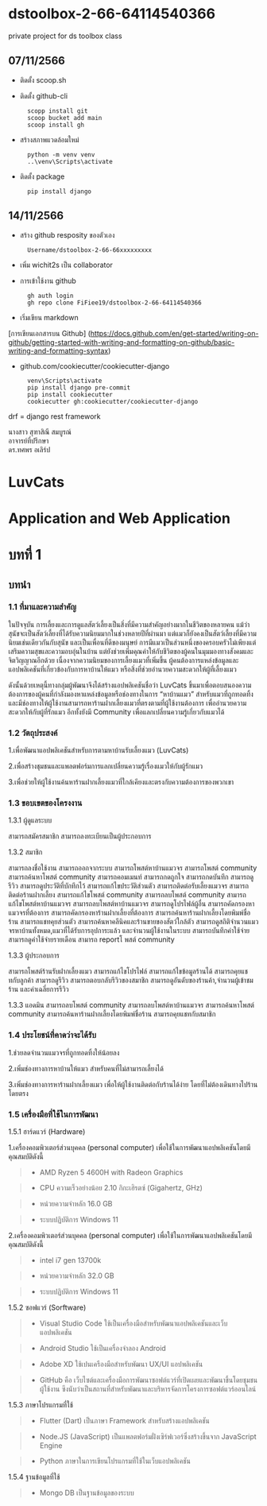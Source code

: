 # dstoolbox-2-66-64114540366
private project for ds toolbox class

## 07/11/2566

- ติดตั้ง scoop.sh

- ติดตั้ง github-cli

        scopp install git   
        scoop bucket add main
        scoop install gh

- สร้างสภาพแวดล้อมใหม่

        python -m venv venv
        ..\venv\Scripts\activate

- ติดตั้ง package

        pip install django

## 14/11/2566
- สร้าง github resposity ของตัวเอง

        Username/dstoolbox-2-66-66xxxxxxxxx

- เพิ่ม wichit2s เป็น collaborator

- การเข้าใช้งาน github

        gh auth login
        gh repo clone FiFiee19/dstoolbox-2-66-64114540366

- เริ่มเขียน markdown

[การเขียนเอกสารบน Github]
(https://docs.github.com/en/get-started/writing-on-github/getting-started-with-writing-and-formatting-on-github/basic-writing-and-formatting-syntax)

- github.com/cookiecutter/cookiecutter-django


        venv\Scripts\activate
        pip install django pre-commit
        pip install cookiecutter
        cookiecutter gh:cookiecutter/cookiecutter-django

drf = django rest framework

นางสาว สุฑาสิณี  สมบูรณ์ <br>
อาจารย์ที่ปรึกษา<br>
ดร.ทศพร อเลิร์ป<br>

# LuvCats 
# Application and Web Application
# บทที่ 1

## บทนำ

### 1.1 ที่มาและความสำคัญ
ในปัจจุบัน การเลี้ยงและการดูแลสัตว์เลี้ยงเป็นสิ่งที่มีความสำคัญอย่างมากในชีวิตของหลายคน แม้ว่าสุนัขจะเป็นสัตว์เลี้ยงที่ได้รับความนิยมมากในช่วงหลายปีที่ผ่านมา แต่แมวก็ยังคงเป็นสัตว์เลี้ยงที่มีความนิยมเช่นเดียวกันกับสุนัข และเป็นเพื่อนที่ดีของมนุษย์ การมีแมวเป็นส่วนหนึ่งของครอบครัวไม่เพียงแต่เสริมความสุขและความอบอุ่นในบ้าน แต่ยังช่วยเพิ่มคุณค่าให้กับชีวิตของผู้คนในมุมมองทางสังคมและจิตวิญญาณอีกด้วย เนื่องจากความนิยมของการเลี้ยงแมวที่เพิ่มขึ้น ผู้คนต้องการแหล่งข้อมูลและแอปพลิเคชันที่เกี่ยวข้องกับการหาบ้านให้แมว หรือสิ่งที่ช่วยอำนวยความสะดวกให้ผู้ที่เลี้ยงแมว

ดังนั้นด้วยเหตุนี้ทางกลุ่มผู้พัฒนาจึงได้สร้างแอปพลิเคชันชื่อว่า LuvCats ขึ้นมาเพื่อตอบสนองความต้องการของผู้คนที่กำลังมองหาแหล่งข้อมูลหรือช่องทางในการ “หาบ้านแมว” สำหรับแมวที่ถูกทอดทิ้ง และมีช่องทางให้ผู้ใช้งานสามารถหาร้านฝากเลี้ยงแมวที่ตรงตามที่ผู้ใช้งานต้องการ เพื่ออำนวยความสะดวกให้กับผู้ที่รักแมว อีกทั้งยังมี Community เพื่อแลกเปลี่ยนความรู้เกี่ยวกับแมวได้


### 1.2 วัตถุประสงค์
1.เพื่อพัฒนาแอปพลิเคชันสำหรับการตามหาบ้านรับเลี้ยงแมว (LuvCats)


2.เพื่อสร้างชุมชนและแพลตฟอร์มการแลกเปลี่ยนความรู้เรื่องแมวให้กับผู้รักแมว


3.เพื่อช่วยให้ผู้ใช้งานค้นหาร้านฝากเลี้ยงแมวที่ใกล้เคียงและตรงกับความต้องการของพวกเขา


### 1.3 ขอบเขตของโครงงาน
1.3.1 ผู้ดูแลระบบ

สามารถสมัครสมาชิก
สามารถลงทะเบียนเป็นผู้ประกอบการ


1.3.2 สมาชิก

สามารถลงชื่อใช้งาน 
สามารถออกจากระบบ 
สามารถโพสต์หาบ้านแมวจร 
สามารถโพสต์ community 
สามารถค้นหาโพสต์ community 
สามารถคอมเมนท์ 
สามารถกดถูกใจ 
สามารถกดบันทึก 
สามารถดูรีวิว 
สามารถดูประวัติที่บักทึกไว้ 
สามารถแก้ไขประวัติส่วนตัว 
สามารถติดต่อรับเลี้ยงแมวจร
สามารถติดต่อร้านฝากเลี้ยง 
สามารถแก้ไขโพสต์ community 
สามารถลบโพสต์ community 
สามารถแก้ไขโพสต์หาบ้านแมวจร 
สามารถลบโพสต์หาบ้านแมวจร 
สามารถดูโปรไฟล์ผู้อื่น 
สามารถคัดกรองหาแมวจรที่ต้องการ 
สามารถคัดกรองหาร้านฝากเลี้ยงที่ต้องการ
สามารถค้นหาร้านฝากเลี้ยงโดยพิมพ์ชื่อร้าน
สามารถแชทคุยส่วนตัว 
สามารถค้นหาคลีนิคและร้านขายของสัตว์ใกล้ตัว
สามารถดูสถิติจำนวนแมวจรหาบ้านทั้งหมด,แมวที่ได้รับการอุปการะแล้ว 
และจำนวนผู้ใช้งานในระบบ
สามารถบันทึกค่าใช้จ่าย
สามารถดูค่าใช้จ่ายรายเดือน
สามารถ reportโ พสต์ community

1.3.3 ผู้ประกอบการ

สามารถโพสต์ร้านรับฝากเลี้ยงแมว
สามารถแก้ไขโปรไฟล์
สามารถแก้ไขข้อมูลร้านได้
สามารถคุยแชทกับลูกค้า
สามารถดูรีวิว
สามารถตอบกลับรีวิวของสมาชิก
สามารถดูอันดับของร้านค้า,จำนวนผู้เข้าชมร้าน และค่าเฉลี่ยการรีวิว

1.3.3 แอดมิน
สามารถลบโพสต์ community
สามารถลบโพสต์หาบ้านแมวจร
สามารถค้นหาโพสต์ community
สามารถค้นหาร้านฝากเลี้ยงโดยพิมพ์ชื่อร้าน
สามารถคุยแชทกับสมาชิก


### 1.4 ประโยชน์ที่คาดว่าจะได้รับ
1.ช่วยลดจำนวนแมวจรที่ถูกทอดทิ้งให้น้อยลง


2.เพิ่มช่องทางการหาบ้านให้แมว สำหรับคนที่ไม่สามารถเลี้ยงได้


3.เพิ่มช่องทางการหาร้านฝากเลี้ยงแมว เพื่อให้ผู้ใช้งานติดต่อกับร้านได้ง่าย 
โดยที่ไม่ต้องเดินทางไปร้านโดยตรง


### 1.5 เครื่องมือที่ใช้ในการพัฒนา
1.5.1 ฮาร์ดแวร์ (Hardware)

1.เครื่องคอมพิวเตอร์ส่วนบุคคล (personal computer) เพื่อใช้ในการพัฒนาแอปพลิเคชันโดยมีคุณสมบัติดังนี้
 >- AMD Ryzen 5 4600H with Radeon Graphics

 >- CPU ความเร็วอย่างน้อย 2.10 กิกะเฮิรตซ์ (Gigahertz, GHz)

 >- หน่วยความจําหลัก 16.0 GB

 >- ระบบปฏิบัติการ Windows 11

2.เครื่องคอมพิวเตอร์ส่วนบุคคล (personal computer) เพื่อใช้ในการพัฒนาแอปพลิเคชันโดยมีคุณสมบัติดังนี้
 >- intel i7 gen 13700k

 >- หน่วยความจําหลัก 32.0 GB

 >- ระบบปฏิบัติการ Windows 11


1.5.2 ซอฟแวร์ (Sorftware)

 >- Visual Studio Code ใช้เป็นเครื่องมือสําหรับพัฒนาแอปพลิเคชันและเว็บแอปพลิเคชัน

 >- Android Studio ใช้เป็นเครื่องจําลอง Android

 >- Adobe XD  ใช้เปนเครืองมือสําหรับพัฒนา UX/UI แอปพลิเคชัน

 >- GitHub คือ เว็บไซต์และเครื่องมือการพัฒนาซอฟต์แวร์ที่เปิดเผยและพัฒนาขึ้นโดยชุมชนผู้ใช้งาน ซึงนับว่าเป็นสถานที่สําหรับพัฒนาและบริหารจัดการโครงการซอฟต์แวร์ออนไลน์

1.5.3 ภาษาโปรแกรมที่ใช้

 >- Flutter (Dart) เป็นภาษา Framework สําหรับสร้างแอปพลิเคชัน

 >- Node.JS (JavaScript) เป็นแพลตฟอร์มฝั่งเซิร์ฟเวอร์ซึ่งสร้างขึ้นจาก JavaScript Engine

 >- Python ภาษาในการเขียนโปรแกรมที่ใช้ในเว็บแอปพลิเคชัน

1.5.4 ฐานข้อมูลที่ใช้

 >- Mongo DB เป็นฐานข้อมูลของระบบ


